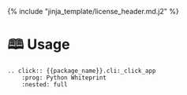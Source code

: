 {% include "jinja_template/license_header.md.j2" %}
# 🕮 Usage

```{eval-rst}
.. click:: {{package_name}}.cli:_click_app
    :prog: Python Whiteprint
    :nested: full
```
